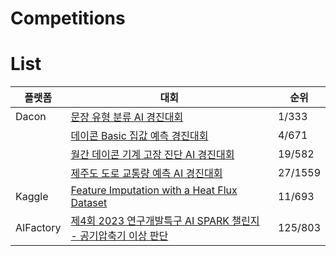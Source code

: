 # Competitions

# List

|플랫폼|대회|순위|
|------|---|---|
|Dacon|[문장 유형 분류 AI 경진대회](https://github.com/HaloKim/competitions/tree/main/%5BDacon%5D%EB%AC%B8%EC%9E%A5%EC%9C%A0%ED%98%95%EB%B6%84%EB%A5%98AI%EA%B2%BD%EC%A7%84%EB%8C%80%ED%9A%8C)|1/333|
||[데이콘 Basic 집값 예측 경진대회](https://github.com/HaloKim/Competitions/tree/main/%5BDacon%5D%EB%8D%B0%EC%9D%B4%EC%BD%98Basic%EC%A7%91%EA%B0%92%EC%98%88%EC%B8%A1%EA%B2%BD%EC%A7%84%EB%8C%80%ED%9A%8C)|4/671|
||[월간 데이콘 기계 고장 진단 AI 경진대회](https://github.com/HaloKim/Competitions/tree/main/%5BDacon%5D%EC%9B%94%EA%B0%84%EB%8D%B0%EC%9D%B4%EC%BD%98%EA%B8%B0%EA%B3%84%EA%B3%A0%EC%9E%A5%EC%A7%84%EB%8B%A8AI%EA%B2%BD%EC%A7%84%EB%8C%80%ED%9A%8C)|19/582|
||[제주도 도로 교통량 예측 AI 경진대회](https://github.com/HaloKim/Competitions/tree/main/%5BDacon%5D%EC%A0%9C%EC%A3%BC%EB%8F%84%EB%8F%84%EB%A1%9C%EA%B5%90%ED%86%B5%EB%9F%89%EC%98%88%EC%B8%A1AI%EA%B2%BD%EC%A7%84%EB%8C%80%ED%9A%8C)|27/1559|
|Kaggle|[Feature Imputation with a Heat Flux Dataset](https://github.com/HaloKim/Competitions/blob/main/%5BKaggle%5DPlayground-S3E15/mljar.ipynb)|11/693|
|AIFactory|[제4회 2023 연구개발특구 AI SPARK 챌린지 - 공기압축기 이상 판단](https://github.com/HaloKim/Competitions/blob/main/%5BAIFactory%5D%EA%B3%B5%EA%B8%B0%EC%95%95%EC%B6%95%EA%B8%B0%EC%9D%B4%EC%83%81%ED%8C%90%EB%8B%A8/957.ipynb)|125/803|
